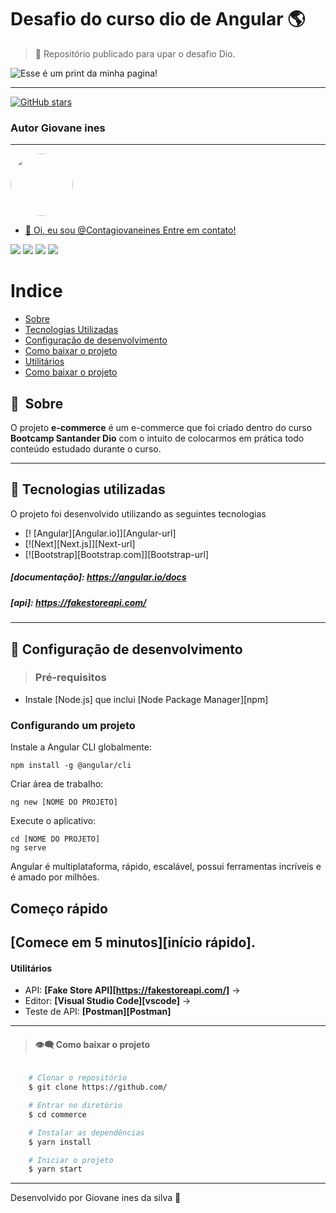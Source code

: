 # Desafio do curso dio de Angular :earth_americas:

> :milky_way: Repositório publicado para upar o desafio Dio.

![Esse é um print da minha pagina!](apresentacao.gif "Desafio Dio  Angular")

---
[![GitHub stars](https://img.shields.io/github/stars/Contagiovaneines/Desafio-ecommerce-Dio-Bootcamp-Santander)](https://github.com/Contagiovaneines/Desafio-ecommerce-Dio-Bootcamp-Santander/stargazers) 
### Autor Giovane ines
---

<a href="www.linkedin.com/in/giovane-ines">
 <img style="border-radius: 50%;" src="https://avatars.githubusercontent.com/u/98582085?v=4" width="100px;" alt=""/>

 <br />

- 👋 Oi, eu sou @Contagiovaneines Entre em contato!

<div> 
  <a href="https://www.instagram.com/giovane_ines/" target="_blank"><img src="https://img.shields.io/badge/-Instagram-%23E4405F?style=for-the-badge&logo=instagram&logoColor=white" target="_blank"></a>
 	 <a href="https://discord.gg/CGTUYaED" target="_blank"><img src="https://img.shields.io/badge/Discord-7289DA?style=for-the-badge&logo=discord&logoColor=white" target="_blank"></a> 
  <a href = "mailto:contatogiovaneines@gmail.com"><img src="https://img.shields.io/badge/-Gmail-%23333?style=for-the-badge&logo=gmail&logoColor=white" target="_blank"></a>
  <a href="https://www.linkedin.com/in/giovane-ines-153173189/" target="_blank"><img src="https://img.shields.io/badge/-LinkedIn-%230077B5?style=for-the-badge&logo=linkedin&logoColor=white" target="_blank"></a> 
</div>

# Indice

- [Sobre](#-sobre)
- [Tecnologias Utilizadas](#-tecnologias-utilizadas)
- [Configuração de desenvolvimento](#-Configuração-de-desenvolvimento)
- [Como baixar o projeto](#-como-baixar-o-projeto)
- [Utilitários](#-Utilitários)
- [Como baixar o projeto](#-como-baixar-o-projeto)

## 🔖&nbsp; Sobre

O projeto **e-commerce** é um e-commerce que foi criado dentro do curso **Bootcamp Santander Dio** com o intuito de colocarmos em prática todo conteúdo estudado durante o curso.

---

## 🚀 Tecnologias utilizadas

O projeto foi desenvolvido utilizando as seguintes tecnologias

*  [! [Angular][Angular.io]][Angular-url]
*  [![Next][Next.js]][Next-url]
*  [![Bootstrap][Bootstrap.com]][Bootstrap-url]

##### [documentação]: https://angular.io/docs
##### [api]: https://fakestoreapi.com/

---
## :robot: Configuração de desenvolvimento

>### Pré-requisitos

- Instale [Node.js] que inclui [Node Package Manager][npm]

### Configurando um projeto

Instale a Angular CLI globalmente:

```
npm install -g @angular/cli
```

Criar área de trabalho:

```
ng new [NOME DO PROJETO]
```

Execute o aplicativo:

```
cd [NOME DO PROJETO]
ng serve
```

Angular é multiplataforma, rápido, escalável, possui ferramentas incríveis e é amado por milhões.

## Começo rápido

[Comece em 5 minutos][início rápido].
---

#### **Utilitários**


- API: **[Fake Store API][https://fakestoreapi.com/]** &rarr; 
- Editor: **[Visual Studio Code][vscode]** &rarr; 
- Teste de API: **[Postman][Postman]**



---
>#### 	:eye_speech_bubble: **Como baixar o projeto** 
```bash

    # Clonar o repositório
    $ git clone https://github.com/

    # Entrar no diretório
    $ cd commerce

    # Instalar as dependências
    $ yarn install

    # Iniciar o projeto
    $ yarn start
```

---


Desenvolvido  por Giovane ines da silva :milky_way:
